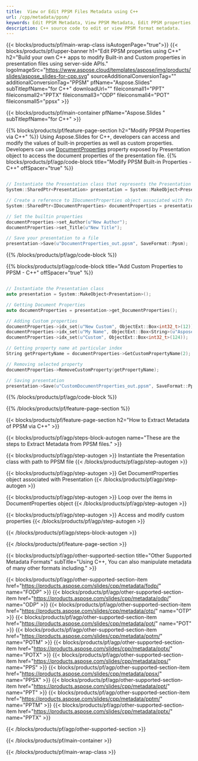 ```yaml
---
title:  View or Edit PPSM Files Metadata using C++
url: /cpp/metadata/ppsm/
keywords: Edit PPSM Metadata, View PPSM Metadata, Edit PPSM properties, View PPSM properties
description: C++ source code to edit or view PPSM format metadata.
---
```


{{< blocks/products/pf/main-wrap-class isAutogenPage="true">}}
{{< blocks/products/pf/upper-banner h1="Edit PPSM properties using C++" h2="Build your own C++ apps to modify Built-in and Custom properties in presentation files using server-side APIs." logoImageSrc="https://www.aspose.cloud/templates/aspose/img/products/slides/aspose_slides-for-cpp.svg" sourceAdditionalConversionTag="" additionalConversionTag="PPSM" pfName="Aspose.Slides" subTitlepfName="for C++" downloadUrl="" fileiconsmall1="PPT" fileiconsmall2="PPTX" fileiconsmall3="ODP" fileiconsmall4="POT" fileiconsmall5="ppsx" >}}

{{< blocks/products/pf/main-container pfName="Aspose.Slides " subTitlepfName="for C++" >}}

{{% blocks/products/pf/feature-page-section  h2="Modify PPSM Properties via C++" %}}
Using Aspose.Slides for C++, developers can access and modify the values of built-in properties as well as custom properties. Developers can use [DocumentProperties](https://reference.aspose.com/slides/cpp/aspose.slides/documentproperties/) property exposed by Presentation object to access the document properties of the presentation file.
{{% blocks/products/pf/agp/code-block title="Modify PPSM Built-in Properties - C++" offSpacer="true" %}}

```cpp

// Instantiate the Presentation class that represents the Presentation
System::SharedPtr<Presentation> presentation = System::MakeObject<Presentation>(u"presentation.ppsm");

// Create a reference to IDocumentProperties object associated with Presentation
System::SharedPtr<IDocumentProperties> documentProperties = presentation->get_DocumentProperties();

// Set the builtin properties
documentProperties->set_Author(u"New Author");
documentProperties->set_Title(u"New Title");

// Save your presentation to a file
presentation->Save(u"DocumentProperties_out.ppsm", SaveFormat::Ppsm);
```

{{% /blocks/products/pf/agp/code-block %}}

{{% blocks/products/pf/agp/code-block title="Add Custom Properties to PPSM - C++" offSpacer="true" %}}

```cpp

// Instantiate the Presentation class
auto presentation = System::MakeObject<Presentation>();

// Getting Document Properties
auto documentProperties = presentation->get_DocumentProperties();

// Adding Custom properties
documentProperties->idx_set(u"New Custom", ObjectExt::Box<int32_t>(12));
documentProperties->idx_set(u"My Name", ObjectExt::Box<String>(u"Aspose Metadata Editor"));
documentProperties->idx_set(u"Custom", ObjectExt::Box<int32_t>(124));

// Getting property name at particular index
String getPropertyName = documentProperties->GetCustomPropertyName(2);

// Removing selected property
documentProperties->RemoveCustomProperty(getPropertyName);

// Saving presentation
presentation->Save(u"CustomDocumentProperties_out.ppsm", SaveFormat::Ppsm);
```

{{% /blocks/products/pf/agp/code-block %}}

{{% /blocks/products/pf/feature-page-section %}}

{{< blocks/products/pf/feature-page-section  h2="How to Extract Metadata of PPSM via C++" >}}

{{< blocks/products/pf/agp/steps-block-autogen name="These are the steps to Extract Metadata from PPSM files." >}}

{{< blocks/products/pf/agp/step-autogen >}}
Instantiate the Presentation class with path to PPSM file
{{< /blocks/products/pf/agp/step-autogen >}}

{{< blocks/products/pf/agp/step-autogen >}}
Get DocumentProperties object associated with Presentation
{{< /blocks/products/pf/agp/step-autogen >}}

{{< blocks/products/pf/agp/step-autogen >}}
Loop over the items in DocumentProperties object
{{< /blocks/products/pf/agp/step-autogen >}}

{{< blocks/products/pf/agp/step-autogen >}}
Access and modify custom properties
{{< /blocks/products/pf/agp/step-autogen >}}

{{< /blocks/products/pf/agp/steps-block-autogen >}}

{{< /blocks/products/pf/feature-page-section >}}

{{< blocks/products/pf/agp/other-supported-section title="Other Supported Metadata Formats" subTitle="Using C++, You can also manipulate metadata of many other formats including." >}}

{{< blocks/products/pf/agp/other-supported-section-item href="https://products.aspose.com/slides/cpp/metadata/fodp/" name="FODP" >}}
{{< blocks/products/pf/agp/other-supported-section-item href="https://products.aspose.com/slides/cpp/metadata/odp/" name="ODP" >}}
{{< blocks/products/pf/agp/other-supported-section-item href="https://products.aspose.com/slides/cpp/metadata/otp/" name="OTP" >}}
{{< blocks/products/pf/agp/other-supported-section-item href="https://products.aspose.com/slides/cpp/metadata/pot/" name="POT" >}}
{{< blocks/products/pf/agp/other-supported-section-item href="https://products.aspose.com/slides/cpp/metadata/potm/" name="POTM" >}}
{{< blocks/products/pf/agp/other-supported-section-item href="https://products.aspose.com/slides/cpp/metadata/potx/" name="POTX" >}}
{{< blocks/products/pf/agp/other-supported-section-item href="https://products.aspose.com/slides/cpp/metadata/pps/" name="PPS" >}}
{{< blocks/products/pf/agp/other-supported-section-item href="https://products.aspose.com/slides/cpp/metadata/ppsx/" name="PPSX" >}}
{{< blocks/products/pf/agp/other-supported-section-item href="https://products.aspose.com/slides/cpp/metadata/ppt/" name="PPT" >}}
{{< blocks/products/pf/agp/other-supported-section-item href="https://products.aspose.com/slides/cpp/metadata/pptm/" name="PPTM" >}}
{{< blocks/products/pf/agp/other-supported-section-item href="https://products.aspose.com/slides/cpp/metadata/pptx/" name="PPTX" >}}


{{< /blocks/products/pf/agp/other-supported-section >}}

{{< /blocks/products/pf/main-container >}}
    
{{< /blocks/products/pf/main-wrap-class >}}